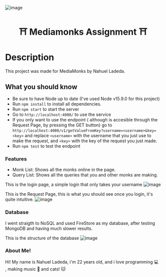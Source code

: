 ![image](https://user-images.githubusercontent.com/79383025/110695405-9baa3e80-81c8-11eb-922f-89f0af53fc95.png)


<h1 align="center">⛩️ Mediamonks Assignment ⛩️</h1>

# Description

<p>This project was made for MediaMonks by Nahuel Ladeda.</p>

## What you should know

 - Be sure to have Node up to date (I've used Node v15.9.0 for this project) 
 - Run ```npm install``` to install all dependencies.
 - Run ```npm start``` to start the server
 - Go to ```http://localhost:4000/``` to use the service
 - If you only want to use the endpoint ( although is accesible through the Request Page, by pressing the GET button) go to ```http://localhost:4000/v1/getValueFromKey?username=<username>&key=<key>``` and replace ```<username>``` with the username that you just use to make the request, and ```<key>``` with the key of the request you just made.
 - Run ```npm test``` to test the endpoint

### Features

- Monk List: Shows all the monks online in the page.
- Query List: Shows all the queries that you and other monks are making.

This is the login page, a simple login that only takes your username
![image](https://user-images.githubusercontent.com/79383025/110695025-22aae700-81c8-11eb-8dfb-da63c51cc767.png)


This is the Request Page, this is what you should see once you login, it's quite intuitive.
![image](https://user-images.githubusercontent.com/79383025/110696205-8f72b100-81c9-11eb-899f-de7782458b17.png)



### Database

I went straigth to NoSQL and used FireStore as my database, after testing MongoDB and having much slower results.

This is the structure of the database
![image](https://user-images.githubusercontent.com/79383025/110696352-bd57f580-81c9-11eb-8dcd-5de95a1e71f3.png)


### About Me!

Hi! My name is Nahuel Ladeda, i'm 22 years old, and i love programming 💻 , making music 🎹 and cats! 🐱

